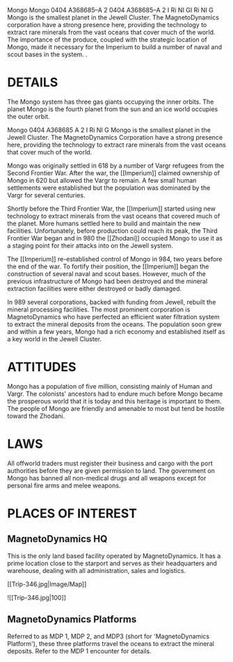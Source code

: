 Mongo Mongo 0404 A368685–A 2 0404 A368685–A 2 I Ri NI GI Ri NI G Mongo is the smallest planet in the Jewell Cluster. The MagnetoDynamics corporation have a strong presence here, providing the technology to extract rare minerals from the vast oceans that cover much of the world. The importance of the produce, coupled with the strategic location of Mongo, made it necessary for the Imperium to build a number of naval and scout bases in the system. .

# DETAILS 

The Mongo system has three gas giants occupying the inner orbits. The planet Mongo is the fourth planet from the sun and an ice world occupies the outer orbit.

Mongo 0404 A368685 A 2 I Ri NI G Mongo is the smallest planet in the Jewell Cluster. The MagnetoDynamics Corporation have a strong presence here, providing the technology to extract rare minerals from the vast oceans that cover much of the world.

Mongo was originally settled in 618 by a number of Vargr refugees from the Second Frontier War. After the war, the [[Imperium]] claimed ownership of Mongo in 620 but allowed the Vargr to remain. A few small human settlements were established but the population was dominated by the Vargr for several centuries.

Shortly before the Third Frontier War, the [[Imperium]] started using new technology to extract minerals from the vast oceans that covered much of the planet. More humans settled here to build and maintain the new facilities. Unfortunately, before production could reach its peak, the Third Frontier War began and in 980 the [[Zhodani]] occupied Mongo to use it as a staging point for their attacks into on the Jewell system.

The [[Imperium]] re-established control of Mongo in 984, two years before the end of the war. To fortify their position, the [[Imperium]] began the construction of several naval and scout bases. However, much of the previous infrastructure of Mongo had been destroyed and the mineral extraction facilities were either destroyed or badly damaged.

In 989 several corporations, backed with funding from Jewell, rebuilt the mineral processing facilities. The most prominent corporation is MagnetoDynamics who have perfected an efficient water filtration system to extract the mineral deposits from the oceans. The population soon grew and within a few years, Mongo had a rich economy and established itself as a key world in the Jewell Cluster.

# ATTITUDES

Mongo has a population of five million, consisting mainly of Human and Vargr. The colonists' ancestors had to endure much before Mongo became the prosperous world that it is today and this heritage is important to them. The people of Mongo are friendly and amenable to most but tend be hostile toward the Zhodani.

# LAWS

All offworld traders must register their business and cargo with the port authorities before they are given permission to land. The government on Mongo has banned all non-medical drugs and all weapons except for personal fire arms and melee weapons.

# PLACES OF INTEREST

## MagnetoDynamics HQ
This is the only land based facility operated by MagnetoDynamics. It has a prime location close to the starport and serves as their headquarters and warehouse, dealing with all administration, sales and logistics.

[[Trip-346.jpg|Image/Map]]

![[Trip-346.jpg|100]]
## MagnetoDynamics Platforms

Referred to as MDP 1, MDP 2, and MDP3 (short for 'MagnetoDynamics Platform'), these three platforms travel the oceans to extract the mineral deposits. Refer to the MDP 1 encounter for details.

